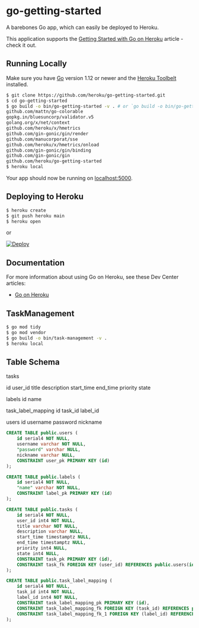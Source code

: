 
# go-getting-started

A barebones Go app, which can easily be deployed to Heroku.

This application supports the [Getting Started with Go on Heroku](https://devcenter.heroku.com/articles/getting-started-with-go) article - check it out.

## Running Locally

Make sure you have [Go](http://golang.org/doc/install) version 1.12 or newer and the [Heroku Toolbelt](https://toolbelt.heroku.com/) installed.

```sh
$ git clone https://github.com/heroku/go-getting-started.git
$ cd go-getting-started
$ go build -o bin/go-getting-started -v . # or `go build -o bin/go-getting-started.exe -v .` in git bash
github.com/mattn/go-colorable
gopkg.in/bluesuncorp/validator.v5
golang.org/x/net/context
github.com/heroku/x/hmetrics
github.com/gin-gonic/gin/render
github.com/manucorporat/sse
github.com/heroku/x/hmetrics/onload
github.com/gin-gonic/gin/binding
github.com/gin-gonic/gin
github.com/heroku/go-getting-started
$ heroku local
```

Your app should now be running on [localhost:5000](http://localhost:5000/).

## Deploying to Heroku

```sh
$ heroku create
$ git push heroku main
$ heroku open
```

or

[![Deploy](https://www.herokucdn.com/deploy/button.png)](https://heroku.com/deploy)


## Documentation

For more information about using Go on Heroku, see these Dev Center articles:

- [Go on Heroku](https://devcenter.heroku.com/categories/go)

## TaskManagement
```sh
$ go mod tidy
$ go mod vendor
$ go build -o bin/task-management -v .
$ heroku local
```

## Table Schema
tasks

id
user_id
title
description
start_time
end_time
priority
state

labels
id
name

task_label_mapping
id
task_id
label_id

users
id
username
password
nickname

```sql
CREATE TABLE public.users (
	id serial4 NOT NULL,
	username varchar NOT NULL,
	"password" varchar NULL,
	nickname varchar NULL,
	CONSTRAINT user_pk PRIMARY KEY (id)
);

CREATE TABLE public.labels (
	id serial4 NOT NULL,
	"name" varchar NOT NULL,
	CONSTRAINT label_pk PRIMARY KEY (id)
);

CREATE TABLE public.tasks (
	id serial4 NOT NULL,
	user_id int4 NOT NULL,
	title varchar NOT NULL,
	description varchar NULL,
	start_time timestamptz NULL,
	end_time timestamptz NULL,
	priority int4 NULL,
	state int4 NULL,
	CONSTRAINT task_pk PRIMARY KEY (id),
	CONSTRAINT task_fk FOREIGN KEY (user_id) REFERENCES public.users(id)
);

CREATE TABLE public.task_label_mapping (
	id serial4 NOT NULL,
	task_id int4 NOT NULL,
	label_id int4 NOT NULL,
	CONSTRAINT task_label_mapping_pk PRIMARY KEY (id),
	CONSTRAINT task_label_mapping_fk FOREIGN KEY (task_id) REFERENCES public.tasks(id),
	CONSTRAINT task_label_mapping_fk_1 FOREIGN KEY (label_id) REFERENCES public.labels(id)
);

```